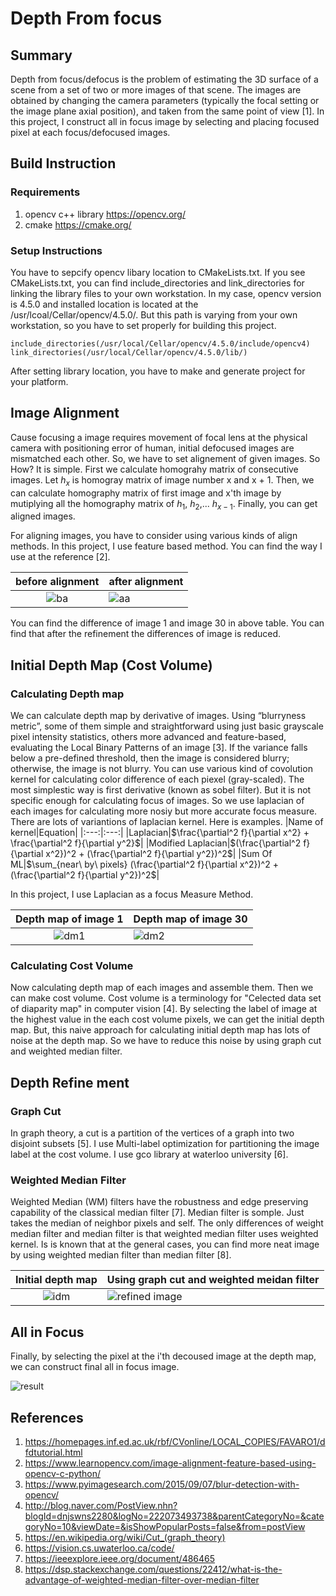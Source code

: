 # Depth From focus
## Summary
Depth from focus/defocus is the problem of estimating the 3D surface of a scene from a set of two or more images of that scene. The images are obtained by changing the camera parameters (typically the focal setting or the image plane axial position), and taken from the same point of view [1]. In this project, I construct all in focus image by selecting and placing focused pixel at each focus/defocused images. 
## Build Instruction
### Requirements
1. opencv c++ library https://opencv.org/
2. cmake https://cmake.org/

### Setup Instructions
You have to sepcify opencv libary location to CMakeLists.txt.  If you see CMakeLists.txt, you can find include_directories and link_directories for linking the library files to your own workstation. In my case, opencv version is 4.5.0 and installed location is located at the /usr/lcoal/Cellar/opencv/4.5.0/. But this path is varying from your own workstation, so you have to set properly for building this project.

```
include_directories(/usr/local/Cellar/opencv/4.5.0/include/opencv4)
link_directories(/usr/local/Cellar/opencv/4.5.0/lib/)
```

After setting library location, you have to make and generate project for your platform.

## Image Alignment
Cause focusing a image requires movement of focal lens at the physical camera with positioning error of human, initial defocused images are mismatched each other. So, we have to set alignement of given images. So How? It is simple. First we calculate homograhy matrix of consecutive images. Let $h_x$ is homogray matrix of image number x and x + 1. Then, we can calculate homography matrix of first image and x'th image by mutiplying all the homography matrix of $h_1$, $h_2$,... $h_{x-1}$. Finally, you can get aligned images. 

For aligning images, you have to consider using various kinds of align methods. In this project, I use feature based method. You can find the way I use at the reference [2]. 

|before alignment|after alignment|
|:---:|:---|
|![ba](../depth%20from%20focus/result/before%20alignment.png)   | ![aa](../depth%20from%20focus/result/after%20alignment.png)   |

You can find the difference of image 1 and image 30 in above table. You can find that after the refinement the differences of image is reduced.

## Initial Depth Map (Cost Volume)
### Calculating Depth map
We can calculate depth map by derivative of images. Using “blurryness metric”, some of them simple and straightforward using just basic grayscale pixel intensity statistics, others more advanced and feature-based, evaluating the Local Binary Patterns of an image [3]. If the variance falls below a pre-defined threshold, then the image is considered blurry; otherwise, the image is not blurry. You can use various kind of covolution kernel for calculating color difference of each piexel (gray-scaled). The most simplestic way is first derivative (known as sobel filter). But it is not specific enough for calculating focus of images. So we use laplacian of each images for calculating more nosiy but more accurate focus measure. There are lots of variantions of laplacian kernel. Here is examples. 
|Name of kernel|Equation|
|:---:|:---:|
|Laplacian|$\frac{\partial^2 f}{\partial x^2} + \frac{\partial^2 f}{\partial y^2}$|
|Modified Laplacian|$(\frac{\partial^2 f}{\partial x^2})^2 + (\frac{\partial^2 f}{\partial y^2})^2$|
|Sum Of ML|$\sum_{near\ by\ pixels} (\frac{\partial^2 f}{\partial x^2})^2 + (\frac{\partial^2 f}{\partial y^2})^2$|

In this project, I use Laplacian as a focus Measure Method. 

|Depth map of image 1|Depth map of image 30|
|:---:|:---|
|![dm1](../depth%20from%20focus/result/cost%20volume%201.png)   | ![dm2](../depth%20from%20focus/result/cost%20volume%2030.png)   |

### Calculating Cost Volume
Now calculating depth map of each images and assemble them. Then we can make cost volume. Cost volume is a terminology for "Celected data set of diaparity map" in computer vision [4]. By selecting the label of image at the highest value in the each cost volume pixels, we can get the initial depth map. But, this naive approach for calculating initial depth map has lots of noise at the depth map. So we have to reduce this noise by using graph cut and weighted median filter.

## Depth Refine ment
### Graph Cut
In graph theory, a cut is a partition of the vertices of a graph into two disjoint subsets [5]. I use  Multi-label optimization for partitioning the image label at the cost volume. I use gco library at waterloo university [6].
### Weighted Median Filter
Weighted Median (WM) filters have the robustness and edge preserving capability of the classical median filter [7]. Median filter is somple. Just takes the median of neighbor pixels and self. The only differences of weight median filter and median filter is that weighted median filter uses weighted kernel. Is is known that at the general cases, you can find more neat image by using weighted median filter than median filter [8]. 

|Initial depth map|Using graph cut and weighted meidan filter|
|:---:|:---|
|![idm](../result/../depth%20from%20focus/result/initial%20depth%20map.png)   | ![refined image](../result/../depth%20from%20focus/result/after%20refinement.png)   |

## All in Focus
Finally, by selecting the pixel at the i'th decoused image at the depth map, we can construct final all in focus image. 

![result](../result/../depth%20from%20focus/result/result.png)

## References
1. https://homepages.inf.ed.ac.uk/rbf/CVonline/LOCAL_COPIES/FAVARO1/dfdtutorial.html
2. https://www.learnopencv.com/image-alignment-feature-based-using-opencv-c-python/
3. https://www.pyimagesearch.com/2015/09/07/blur-detection-with-opencv/
4. http://blog.naver.com/PostView.nhn?blogId=dnjswns2280&logNo=222073493738&parentCategoryNo=&categoryNo=10&viewDate=&isShowPopularPosts=false&from=postView
5. https://en.wikipedia.org/wiki/Cut_(graph_theory)
6. https://vision.cs.uwaterloo.ca/code/
7. https://ieeexplore.ieee.org/document/486465
8. https://dsp.stackexchange.com/questions/22412/what-is-the-advantage-of-weighted-median-filter-over-median-filter